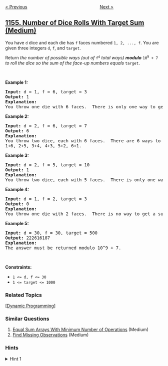<!--|This file generated by command(leetcode description); DO NOT EDIT.    |-->
<!--+----------------------------------------------------------------------+-->
<!--|@author    openset <openset.wang@gmail.com>                           |-->
<!--|@link      https://github.com/openset                                 |-->
<!--|@home      https://github.com/openset/leetcode                        |-->
<!--+----------------------------------------------------------------------+-->

[< Previous](../day-of-the-year "Day of the Year")
　　　　　　　　　　　　　　　　
[Next >](../swap-for-longest-repeated-character-substring "Swap For Longest Repeated Character Substring")

## [1155. Number of Dice Rolls With Target Sum (Medium)](https://leetcode.com/problems/number-of-dice-rolls-with-target-sum "掷骰子的N种方法")

<p>You have <code>d</code> dice and each die has <code>f</code> faces numbered <code>1, 2, ..., f</code>. You are given three integers <code>d</code>, <code>f</code>, and <code>target</code>.</p>

<p>Return <em>the number of possible ways (out of </em><code>f<sup>d</sup></code><em> total ways) <strong>modulo</strong> </em><code>10<sup>9</sup> + 7</code><em> to roll the dice so the sum of the face-up numbers equals </em><code>target</code>.</p>

<p>&nbsp;</p>
<p><strong>Example 1:</strong></p>

<pre>
<strong>Input:</strong> d = 1, f = 6, target = 3
<strong>Output:</strong> 1
<strong>Explanation: </strong>
You throw one die with 6 faces.  There is only one way to get a sum of 3.
</pre>

<p><strong>Example 2:</strong></p>

<pre>
<strong>Input:</strong> d = 2, f = 6, target = 7
<strong>Output:</strong> 6
<strong>Explanation: </strong>
You throw two dice, each with 6 faces.  There are 6 ways to get a sum of 7:
1+6, 2+5, 3+4, 4+3, 5+2, 6+1.
</pre>

<p><strong>Example 3:</strong></p>

<pre>
<strong>Input:</strong> d = 2, f = 5, target = 10
<strong>Output:</strong> 1
<strong>Explanation: </strong>
You throw two dice, each with 5 faces.  There is only one way to get a sum of 10: 5+5.
</pre>

<p><strong>Example 4:</strong></p>

<pre>
<strong>Input:</strong> d = 1, f = 2, target = 3
<strong>Output:</strong> 0
<strong>Explanation: </strong>
You throw one die with 2 faces.  There is no way to get a sum of 3.
</pre>

<p><strong>Example 5:</strong></p>

<pre>
<strong>Input:</strong> d = 30, f = 30, target = 500
<strong>Output:</strong> 222616187
<strong>Explanation: </strong>
The answer must be returned modulo 10^9 + 7.
</pre>

<p>&nbsp;</p>
<p><strong>Constraints:</strong></p>

<ul>
	<li><code>1 &lt;= d, f &lt;= 30</code></li>
	<li><code>1 &lt;= target &lt;= 1000</code></li>
</ul>

### Related Topics
  [[Dynamic Programming](../../tag/dynamic-programming/README.md)]

### Similar Questions
  1. [Equal Sum Arrays With Minimum Number of Operations](../equal-sum-arrays-with-minimum-number-of-operations) (Medium)
  1. [Find Missing Observations](../find-missing-observations) (Medium)

### Hints
<details>
<summary>Hint 1</summary>
Use dynamic programming.  The states are how many dice are remaining, and what sum total you have rolled so far.
</details>
